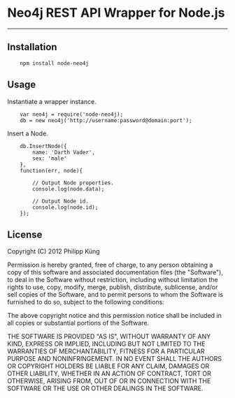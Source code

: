 # Neo4j REST API Wrapper for Node.js

---

## Installation

        npm install node-neo4j

## Usage

Instantiate a wrapper instance.

        var neo4j = require('node-neo4j);
        db = new neo4j('http://username:password@domain:port');

        
Insert a Node.

        db.InsertNode({
            name: 'Darth Vader',
            sex: 'male'
        },
        function(err, node){
            
            // Output Node properties.
            console.log(node.data);
            
            // Output Node id.
            console.log(node.id);
        });

## License

Copyright (C) 2012 Philipp Küng

Permission is hereby granted, free of charge, to any person obtaining a copy of this software and associated documentation files (the "Software"), to deal in the Software without restriction, including without limitation the rights to use, copy, modify, merge, publish, distribute, sublicense, and/or sell copies of the Software, and to permit persons to whom the Software is furnished to do so, subject to the following conditions:

The above copyright notice and this permission notice shall be included in all copies or substantial portions of the Software.

THE SOFTWARE IS PROVIDED "AS IS", WITHOUT WARRANTY OF ANY KIND, EXPRESS OR IMPLIED, INCLUDING BUT NOT LIMITED TO THE WARRANTIES OF MERCHANTABILITY, FITNESS FOR A PARTICULAR PURPOSE AND NONINFRINGEMENT. IN NO EVENT SHALL THE AUTHORS OR COPYRIGHT HOLDERS BE LIABLE FOR ANY CLAIM, DAMAGES OR OTHER LIABILITY, WHETHER IN AN ACTION OF CONTRACT, TORT OR OTHERWISE, ARISING FROM, OUT OF OR IN CONNECTION WITH THE SOFTWARE OR THE USE OR OTHER DEALINGS IN THE SOFTWARE.